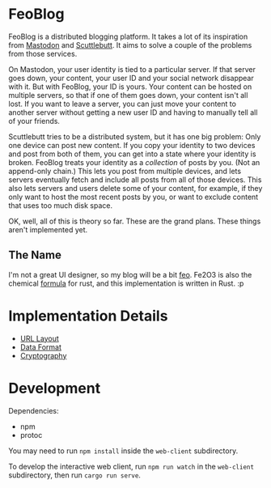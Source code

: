 FeoBlog
=======

FeoBlog is a distributed blogging platform. It takes a lot of its
inspiration from [Mastodon] and [Scuttlebutt]. It aims to solve a couple of
the problems from those services.

[Mastodon]: https://joinmastodon.org/
[Scuttlebutt]: https://www.scuttlebutt.nz/

On Mastodon, your user identity is tied to a particular server. If that server
goes down, your content, your user ID and your social network disappear with it.
But with FeoBlog, your ID is yours. Your content can be hosted on multiple
servers, so that if one of them goes down, your content isn't all lost. If you
want to leave a server, you can just move your content to another server without
getting a new user ID and having to manually tell all of your friends.

Scuttlebutt tries to be a distributed system, but it has one big problem: Only
one device can post new content. If you copy your identity to two devices and
post from both of them, you can get into a state where your identity is broken.
FeoBlog treats your identity as a *collection* of posts by you. (Not an
append-only chain.) This lets you post from multiple devices, and lets servers
eventually fetch and include all posts from all of those devices. This also
lets servers and users delete some of your content, for example, if they only
want to host the most recent posts by you, or want to exclude content that
uses too much disk space.

OK, well, all of this is theory so far. These are the grand plans. These things
aren't implemented yet.

The Name
--------

I'm not a great UI designer, so my blog will be a bit [feo]. Fe2O3 is also
the chemical [formula] for rust, and this implementation is written in Rust. :p 

[feo]: https://en.wiktionary.org/wiki/feo#Spanish
[formula]: https://en.wikipedia.org/wiki/Iron(III)_oxide

Implementation Details
======================

* [URL Layout]
* [Data Format]
* [Cryptography]

[URL Layout]: ./docs/url_layout.md
[Data Format]: ./docs/data_format.md
[Cryptography]: ./docs/crypto.md


Development
===========

Dependencies:
 * npm
 * protoc

You may need to run `npm install` inside the `web-client` subdirectory.

To develop the interactive web client, run `npm run watch` in the `web-client`
subdirectory, then run `cargo run serve`.

